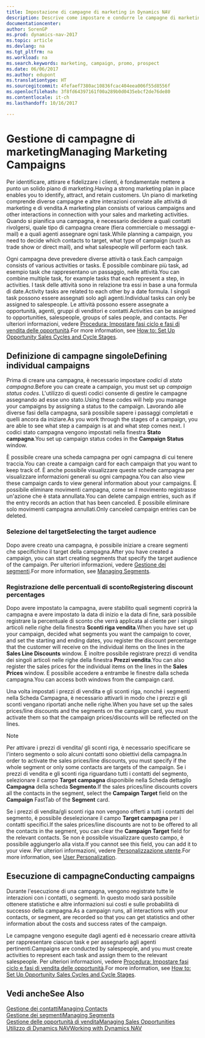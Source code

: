 ```yaml
---
title: Impostazione di campagne di marketing in Dynamics NAV
description: Descrive come impostare e condurre le campagne di marketing in Dynamics NAV per identificare e coinvolgere prospect e fidelizzare i clienti.
documentationcenter: 
author: SorenGP
ms.prod: dynamics-nav-2017
ms.topic: article
ms.devlang: na
ms.tgt_pltfrm: na
ms.workload: na
ms.search.keywords: marketing, campaign, promo, prospect
ms.date: 06/06/2017
ms.author: edupont
ms.translationtype: HT
ms.sourcegitcommit: 4fefaef7380ac10836fcac404eea006f55d8556f
ms.openlocfilehash: 3f8fd64397161f00a289b0d0435ebcf2de76de80
ms.contentlocale: it-ch
ms.lasthandoff: 10/16/2017

---
```

# <a name="managing-marketing-campaigns"></a><span data-ttu-id="2abf9-103">Gestione di campagne di marketing</span><span class="sxs-lookup"><span data-stu-id="2abf9-103">Managing Marketing Campaigns</span></span>
<span data-ttu-id="2abf9-104">Per identificare, attirare e fidelizzare i clienti, è fondamentale mettere a punto un solido piano di marketing.</span><span class="sxs-lookup"><span data-stu-id="2abf9-104">Having a strong marketing plan in place enables you to identify, attract, and retain customers.</span></span> <span data-ttu-id="2abf9-105">Un piano di marketing comprende diverse campagne e altre interazioni correlate alle attività di marketing e di vendita.</span><span class="sxs-lookup"><span data-stu-id="2abf9-105">A marketing plan consists of various campaigns and other interactions in connection with your sales and marketing activities.</span></span> <span data-ttu-id="2abf9-106">Quando si pianifica una campagna, è necessario decidere a quali contatti rivolgersi, quale tipo di campagna creare (fiera commerciale o messaggi e-mail) e a quali agenti assegnare ogni task.</span><span class="sxs-lookup"><span data-stu-id="2abf9-106">While planning a campaign, you need to decide which contacts to target, what type of campaign (such as trade show or direct mail), and what salespeople will perform each task.</span></span>

<span data-ttu-id="2abf9-107">Ogni campagna deve prevedere diverse attività o task.</span><span class="sxs-lookup"><span data-stu-id="2abf9-107">Each campaign consists of various activities or tasks.</span></span> <span data-ttu-id="2abf9-108">È possibile combinare più task, ad esempio task che rappresentano un passaggio, nelle attività.</span><span class="sxs-lookup"><span data-stu-id="2abf9-108">You can combine multiple task, for example tasks that each represent a step, in activities.</span></span> <span data-ttu-id="2abf9-109">I task delle attività sono in relazione tra essi in base a una formula di date.</span><span class="sxs-lookup"><span data-stu-id="2abf9-109">Activity tasks are related to each other by a date formula.</span></span> <span data-ttu-id="2abf9-110">I singoli task possono essere assegnati solo agli agenti.</span><span class="sxs-lookup"><span data-stu-id="2abf9-110">Individual tasks can only be assigned to salespeople.</span></span> <span data-ttu-id="2abf9-111">Le attività possono essere assegnate a opportunità, agenti, gruppi di venditori e contatti.</span><span class="sxs-lookup"><span data-stu-id="2abf9-111">Activities can be assigned to opportunities, salespeople, groups of sales people, and contacts.</span></span> <span data-ttu-id="2abf9-112">Per ulteriori informazioni, vedere [Procedura: Impostare fasi ciclo e fasi di vendita delle opportunità](marketing-how-setup-opportunity-sales-cycles-stages.md).</span><span class="sxs-lookup"><span data-stu-id="2abf9-112">For more information, see [How to: Set Up Opportunity Sales Cycles and Cycle Stages](marketing-how-setup-opportunity-sales-cycles-stages.md).</span></span>

## <a name="defining-individual-campaigns"></a><span data-ttu-id="2abf9-113">Definizione di campagne singole</span><span class="sxs-lookup"><span data-stu-id="2abf9-113">Defining individual campaigns</span></span>
<span data-ttu-id="2abf9-114">Prima di creare una campagna, è necessario impostare *codici di stato campagna*.</span><span class="sxs-lookup"><span data-stu-id="2abf9-114">Before you can create a campaign, you must set up *campaign status codes*.</span></span> <span data-ttu-id="2abf9-115">L'utilizzo di questi codici consente di gestire le campagne assegnando ad esse uno stato.</span><span class="sxs-lookup"><span data-stu-id="2abf9-115">Using these codes will help you manage your campaigns by assigning a status to the campaign.</span></span> <span data-ttu-id="2abf9-116">Lavorando alle diverse fasi della campagna, sarà possibile sapere i passaggi completati e quelli ancora da iniziare.</span><span class="sxs-lookup"><span data-stu-id="2abf9-116">As you work through the stages of a campaign, you are able to see what step a campaign is at and what step comes next.</span></span> <span data-ttu-id="2abf9-117">I codici stato campagna vengono impostati nella finestra **Stato campagna**.</span><span class="sxs-lookup"><span data-stu-id="2abf9-117">You set up campaign status codes in the **Campaign Status** window.</span></span>

<span data-ttu-id="2abf9-118">È possibile creare una scheda campagna per ogni campagna di cui tenere traccia.</span><span class="sxs-lookup"><span data-stu-id="2abf9-118">You can create a campaign card for each campaign that you want to keep track of.</span></span> <span data-ttu-id="2abf9-119">È anche possibile visualizzare queste schede campagna per visualizzare informazioni generali su ogni campagna.</span><span class="sxs-lookup"><span data-stu-id="2abf9-119">You can also view these campaign cards to view general information about your campaigns.</span></span>
<span data-ttu-id="2abf9-120">È possibile eliminare movimenti campagna, come se il movimento registrasse un'azione che è stata annullata.</span><span class="sxs-lookup"><span data-stu-id="2abf9-120">You can delete campaign entries, such as if the entry records an action that has been canceled.</span></span> <span data-ttu-id="2abf9-121">È possibile eliminare solo movimenti campagna annullati.</span><span class="sxs-lookup"><span data-stu-id="2abf9-121">Only canceled campaign entries can be deleted.</span></span>

### <a name="selecting-the-target-audience"></a><span data-ttu-id="2abf9-122">Selezione del target</span><span class="sxs-lookup"><span data-stu-id="2abf9-122">Selecting the target audience</span></span>
<span data-ttu-id="2abf9-123">Dopo avere creato una campagna, è possibile iniziare a creare segmenti che specifichino il target della campagna.</span><span class="sxs-lookup"><span data-stu-id="2abf9-123">After you have created a campaign, you can start creating segments that specify the target audience of the campaign.</span></span> <span data-ttu-id="2abf9-124">Per ulteriori informazioni, vedere [Gestione dei segmenti](marketing-segments.md).</span><span class="sxs-lookup"><span data-stu-id="2abf9-124">For more information, see [Managing Segments](marketing-segments.md).</span></span>

### <a name="registering-discount-percentages"></a><span data-ttu-id="2abf9-125">Registrazione delle percentuali di sconto</span><span class="sxs-lookup"><span data-stu-id="2abf9-125">Registering discount percentages</span></span>
<span data-ttu-id="2abf9-126">Dopo avere impostato la campagna, avere stabilito quali segmenti coprirà la campagna e avere impostato la data di inizio e la data di fine, sarà possibile registrare la percentuale di sconto che verrà applicata al cliente per i singoli articoli nelle righe della finestra **Sconti riga vendita**.</span><span class="sxs-lookup"><span data-stu-id="2abf9-126">When you have set up your campaign, decided what segments you want the campaign to cover, and set the starting and ending dates, you register the discount percentage that the customer will receive on the individual items on the lines in the **Sales Line Discounts** window.</span></span> <span data-ttu-id="2abf9-127">È inoltre possibile registrare prezzi di vendita dei singoli articoli nelle righe della finestra **Prezzi vendita**.</span><span class="sxs-lookup"><span data-stu-id="2abf9-127">You can also register the sales prices for the individual items on the lines in the **Sales Prices** window.</span></span> <span data-ttu-id="2abf9-128">È possibile accedere a entrambe le finestre dalla scheda campagna.</span><span class="sxs-lookup"><span data-stu-id="2abf9-128">You can access both windows from the campaign card.</span></span>

 <span data-ttu-id="2abf9-129">Una volta impostati i prezzi di vendita e gli sconti riga, nonché i segmenti nella Scheda Campagna, è necessario attivarli in modo che i prezzi e gli sconti vengano riportati anche nelle righe.</span><span class="sxs-lookup"><span data-stu-id="2abf9-129">When you have set up the sales prices/line discounts and the segments on the campaign card, you must activate them so that the campaign prices/discounts will be reflected on the lines.</span></span>

> [!NOTE]  
>   <span data-ttu-id="2abf9-130">Per attivare i prezzi di vendita/ gli sconti riga, è necessario specificare se l'intero segmento o solo alcuni contatti sono obiettivi della campagna.</span><span class="sxs-lookup"><span data-stu-id="2abf9-130">In order to activate the sales prices/line discounts, you must specify if the whole segment or only some contacts are targets of the campaign.</span></span> <span data-ttu-id="2abf9-131">Se i prezzi di vendita e gli sconti riga riguardano tutti i contatti del segmento, selezionare il campo **Target campagna** disponibile nella Scheda dettaglio **Campagna** della scheda **Segmento**.</span><span class="sxs-lookup"><span data-stu-id="2abf9-131">If the sales prices/line discounts covers all the contacts in the segment, select the **Campaign Target** field on the **Campaign** FastTab of the **Segment** card.</span></span>

<span data-ttu-id="2abf9-132">Se i prezzi di vendita/gli sconti riga non vengono offerti a tutti i contatti del segmento, è possibile deselezionare il campo **Target campagna** per i contatti specifici.</span><span class="sxs-lookup"><span data-stu-id="2abf9-132">If the sales prices/line discounts are not to be offered to all the contacts in the segment, you can clear the **Campaign Target** field for the relevant contacts.</span></span> <span data-ttu-id="2abf9-133">Se non è possibile visualizzare questo campo, è possibile aggiungerlo alla vista.</span><span class="sxs-lookup"><span data-stu-id="2abf9-133">If you cannot see this field, you can add it to your view.</span></span> <span data-ttu-id="2abf9-134">Per ulteriori informazioni, vedere [Personalizzazione utente](ui-user-personalization.md).</span><span class="sxs-lookup"><span data-stu-id="2abf9-134">For more information, see [User Personalization](ui-user-personalization.md).</span></span>

## <a name="conducting-campaigns"></a><span data-ttu-id="2abf9-135">Esecuzione di campagne</span><span class="sxs-lookup"><span data-stu-id="2abf9-135">Conducting campaigns</span></span>
<span data-ttu-id="2abf9-136">Durante l'esecuzione di una campagna, vengono registrate tutte le interazioni con i contatti, o segmenti. In questo modo sarà possibile ottenere statistiche e altre informazioni sui costi e sulle probabilità di successo della campagna.</span><span class="sxs-lookup"><span data-stu-id="2abf9-136">As a campaign runs, all interactions with your contacts, or segment, are recorded so that you can get statistics and other information about the costs and success rates of the campaign.</span></span>

<span data-ttu-id="2abf9-137">Le campagne vengono eseguite dagli agenti ed è necessario creare attività per rappresentare ciascun task e per assegnarlo agli agenti pertinenti.</span><span class="sxs-lookup"><span data-stu-id="2abf9-137">Campaigns are conducted by salespeople, and you must create activities to represent each task and assign them to the relevant salespeople.</span></span> <span data-ttu-id="2abf9-138">Per ulteriori informazioni, vedere [Procedura: Impostare fasi ciclo e fasi di vendita delle opportunità](marketing-how-setup-opportunity-sales-cycles-stages.md).</span><span class="sxs-lookup"><span data-stu-id="2abf9-138">For more information, see [How to: Set Up Opportunity Sales Cycles and Cycle Stages](marketing-how-setup-opportunity-sales-cycles-stages.md).</span></span>

## <a name="see-also"></a><span data-ttu-id="2abf9-139">Vedi anche</span><span class="sxs-lookup"><span data-stu-id="2abf9-139">See Also</span></span>
[<span data-ttu-id="2abf9-140">Gestione dei contatti</span><span class="sxs-lookup"><span data-stu-id="2abf9-140">Managing Contacts</span></span>](marketing-contacts.md)  
[<span data-ttu-id="2abf9-141">Gestione dei segmenti</span><span class="sxs-lookup"><span data-stu-id="2abf9-141">Managing Segments</span></span>](marketing-segments.md)  
[<span data-ttu-id="2abf9-142">Gestione delle opportunità di vendita</span><span class="sxs-lookup"><span data-stu-id="2abf9-142">Managing Sales Opportunities</span></span>](marketing-manage-sales-opportunities.md)  
[<span data-ttu-id="2abf9-143">Utilizzo di Dynamics NAV</span><span class="sxs-lookup"><span data-stu-id="2abf9-143">Working with Dynamics NAV</span></span>](ui-work-product.md)  

